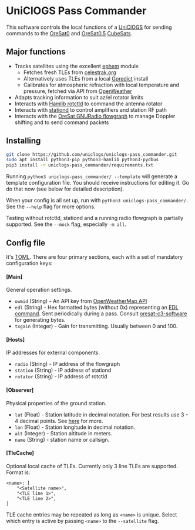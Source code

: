# UniClOGS Pass Commander
This software controls the local functions of a
[UniClOGS](https://www.oresat.org/technologies/ground-stations) for sending
commands to the [OreSat0](https://www.oresat.org/satellites/oresat0) and
[OreSat0.5](https://www.oresat.org/satellites/oresat0-5)
[CubeSats](https://en.wikipedia.org/wiki/CubeSat).

## Major functions
* Tracks satellites using the excellent [ephem](https://rhodesmill.org/pyephem/)
  module
  * Fetches fresh TLEs from [celestrak.org](https://celestrak.org)
  * Alternatively uses TLEs from a local [Gpredict](https://github.com/csete/gpredict)
    install
  * Calibrates for atmospheric refraction with local temperature and pressure,
    fetched via API from [OpenWeather](https://openweathermap.org/)
* Adapts tracking information to suit az/el rotator limits
* Interacts with [Hamlib rotctld](https://github.com/Hamlib/Hamlib/wiki/Documentation)
  to command the antenna rotator
* Interacts with [stationd](https://github.com/uniclogs/uniclogs-stationd) to
  control amplifiers and station RF path
* Interacts with the [OreSat GNURadio flowgraph](https://github.com/uniclogs/uniclogs-sdr)
  to manage Doppler shifting and to send command packets

## Installing
```sh
git clone https://github.com/uniclogs/uniclogs-pass_commander.git
sudo apt install python3-pip python3-hamlib python3-pydbus
pip3 install -r uniclogs-pass_commander/requirements.txt
```

Running `python3 uniclogs-pass_commander/ --template` will generate a
template configuration file. You should receive instructions for editing it. Go
do that now (see below for detailed description).

When your config is all set up, run with `python3 uniclogs-pass_commander/`.
See the `--help` flag for more options.

Testing without rotctld, stationd and a running radio flowgraph is partially
supported. See the `--mock` flag, especially `-m all`.

## Config file
It's [TOML](https://toml.io/en/). There are four primary sections, each with
a set of mandatory configuration keys:
#### [Main]
General operation settings.
* `owmid` (String) - An API key from [OpenWeatherMap API](https://openweathermap.org/api)
* `edl` (String) - Hex formatted bytes (without 0x) representing an
  [EDL command](https://oresat-c3-software.readthedocs.io/en/latest/edl.html).
  Sent periodically during a pass. Consult
  [oresat-c3-software](https://github.com/oresat/oresat-c3-software) for
  generating bytes.
* `txgain` (Integer) - Gain for transmitting. Usually between 0 and 100.

#### [Hosts]
IP addresses for external components.
* `radio` (String) - IP address of the flowgraph
* `station` (String) - IP address of stationd
* `rotator` (String) - IP address of rotctld

#### [Observer]
Physical properties of the ground station.
* `lat` (Float) - Station latitude in decimal notation. For best results use 3 - 4
  decimal points. See [here](https://xkcd.com/2170/) for more.
* `lon` (Float) - Station longitude in decimal notation.
* `alt` (Integer) - Station altitude in meters.
* `name` (String) - station name or callsign.

#### [TleCache]
Optional local cache of TLEs. Currently only 3 line TLEs are supported. Format
is:
```
<name>: [
    "<Satellite name>",
    "<TLE line 1>",
    "<TLE line 2>",
]
```
TLE cache entries may be repeated as long as `<name>` is unique. Select which
entry is active by passing `<name>` to the `--satellite` flag.
